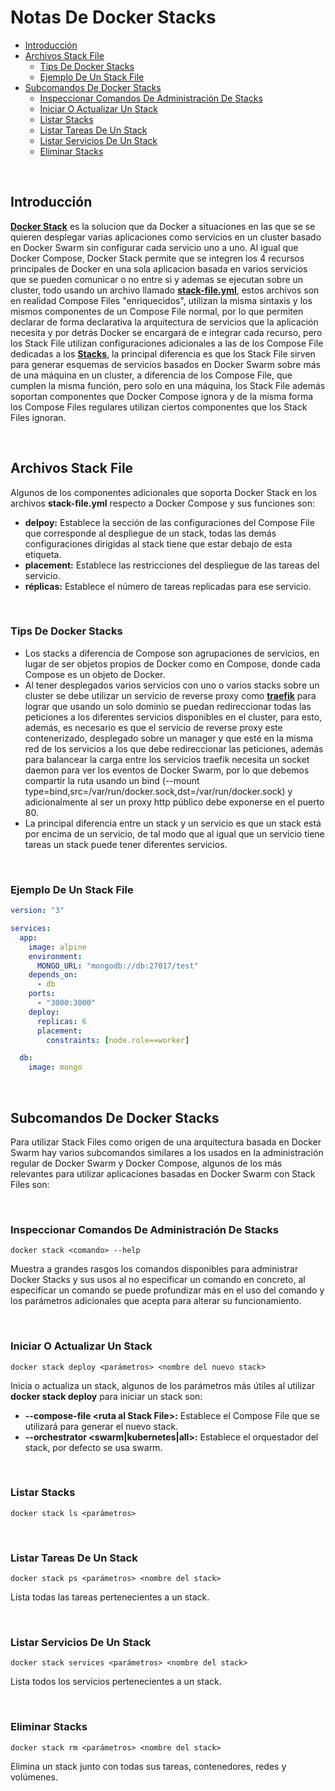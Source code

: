 # Notas De Docker Stacks

- [Introducción](#introducción)
- [Archivos Stack File](#archivos-stack-file)
  - [Tips De Docker Stacks](#tips-de-docker-stacks)
  - [Ejemplo De Un Stack File](#ejemplo-de-un-stack-file)
- [Subcomandos De Docker Stacks](#subcomandos-de-docker-stacks)
  - [Inspeccionar Comandos De Administración De Stacks](#inspeccionar-comandos-de-administración-de-stacks)
  - [Iniciar O Actualizar Un Stack](#iniciar-o-actualizar-un-stack)
  - [Listar Stacks](#listar-stacks)
  - [Listar Tareas De Un Stack](#listar-tareas-de-un-stack)
  - [Listar Servicios De Un Stack](#listar-servicios-de-un-stack)
  - [Eliminar Stacks](#eliminar-stacks)

<br>

## Introducción

[**Docker Stack**](https://docs.docker.com/engine/reference/commandline/stack/) es la solucion que da Docker a situaciones en las que se se quieren desplegar varias aplicaciones como servicios en un cluster basado en Docker Swarm sin configurar cada servicio uno a uno. Al igual que Docker Compose, Docker Stack permite que se integren los 4 recursos principales de Docker en una sola aplicacion basada en varios servicios que se pueden comunicar o no entre si y ademas se ejecutan sobre un cluster, todo usando un archivo llamado [**stack-file.yml**](https://docs.docker.com/compose/compose-file/), estos archivos son en realidad Compose Files "enriquecidos", utilizan la misma sintaxis y los mismos componentes de un Compose File normal, por lo que permiten declarar de forma declarativa la arquitectura de servicios que la aplicación necesita y por detrás Docker se encargará de e integrar cada recurso, pero los Stack File utilizan configuraciones adicionales a las de los Compose File dedicadas a los [**Stacks**](https://docs.docker.com/compose/compose-file/compose-file-v3/#deploy), la principal diferencia es que los Stack File sirven para generar esquemas de servicios basados en Docker Swarm sobre más de una máquina en un cluster, a diferencia de los Compose File, que cumplen la misma función, pero solo en una máquina, los Stack File además soportan componentes que Docker Compose ignora y de la misma forma los Compose Files regulares utilizan ciertos componentes que los Stack Files ignoran.

<br>

## Archivos Stack File

Algunos de los componentes adicionales que soporta Docker Stack en los archivos **stack-file.yml** respecto a Docker Compose y sus funciones son:

- **delpoy:** Establece la sección de las configuraciones del Compose File que corresponde al despliegue de un stack, todas las demás configuraciones dirigidas al stack tiene que estar debajo de esta etiqueta.
- **placement:** Establece las restricciones del despliegue de las tareas del servicio.
- **réplicas:** Establece el número de tareas replicadas para ese servicio.

<br>

### Tips De Docker Stacks

- Los stacks a diferencia de Compose son agrupaciones de servicios, en lugar de ser objetos propios de Docker como en Compose, donde cada Compose es un objeto de Docker.
- Al tener desplegados varios servicios con uno o varios stacks sobre un cluster se debe utilizar un servicio de reverse proxy como [**traefik**](https://traefik.io/) para lograr que usando un solo dominio se puedan redireccionar todas las peticiones a los diferentes servicios disponibles en el cluster, para esto, además, es necesario es que el servicio de reverse proxy este contenerizado, desplegado sobre un manager y que esté en la misma red de los servicios a los que debe redireccionar las peticiones, además para balancear la carga entre los servicios traefik necesita un socket daemon para ver los eventos de Docker Swarm, por lo que debemos compartir la ruta usando un bind (--mount type=bind,src=/var/run/docker.sock,dst=/var/run/docker.sock) y adicionalmente al ser un proxy http público debe exponerse en el puerto 80.
- La principal diferencia entre un stack y un servicio es que un stack está por encima de un servicio, de tal modo que al igual que un servicio tiene tareas un stack puede tener diferentes servicios.

<br>

### Ejemplo De Un Stack File

```yml
version: "3"

services:
  app:
    image: alpine
    environment:
      MONGO_URL: "mongodb://db:27017/test"
    depends_on:
      - db
    ports:
      - "3000:3000"
    deploy:
      replicas: 6
      placement:
        constraints: [node.role==worker]

  db:
    image: mongo
```

<br>

## Subcomandos De Docker Stacks

Para utilizar Stack Files como origen de una arquitectura basada en Docker Swarm hay varios subcomandos similares a los usados en la administración regular de Docker Swarm y Docker Compose, algunos de los más relevantes para utilizar aplicaciones basadas en Docker Swarm con Stack Files son:

<br>

### Inspeccionar Comandos De Administración De Stacks

```unknown
docker stack <comando> --help
```

Muestra a grandes rasgos los comandos disponibles para administrar Docker Stacks y sus usos al no especificar un comando en concreto, al especificar un comando se puede profundizar más en el uso del comando y los parámetros adicionales que acepta para alterar su funcionamiento.

<br>

### Iniciar O Actualizar Un Stack

```unknown
docker stack deploy <parámetros> <nombre del nuevo stack>
```

Inicia o actualiza un stack, algunos de los parámetros más útiles al utilizar **docker stack deploy** para iniciar un stack son:

- **--compose-file &lt;ruta al Stack File&gt;:** Establece el Compose File que se utilizará para generar el nuevo stack.
- **--orchestrator &lt;swarm|kubernetes|all&gt;:** Establece el orquestador del stack, por defecto se usa swarm.

<br>

### Listar Stacks

```unknown
docker stack ls <parámetros>
```

<br>

### Listar Tareas De Un Stack

```unknown
docker stack ps <parámetros> <nombre del stack>
```

Lista todas las tareas pertenecientes a un stack.

<br>

### Listar Servicios De Un Stack

```unknown
docker stack services <parámetros> <nombre del stack>
```

Lista todos los servicios pertenecientes a un stack.

<br>

### Eliminar Stacks

```unknown
docker stack rm <parámetros> <nombre del stack>
```

Elimina un stack junto con todas sus tareas, contenedores, redes y volúmenes.

<br>
